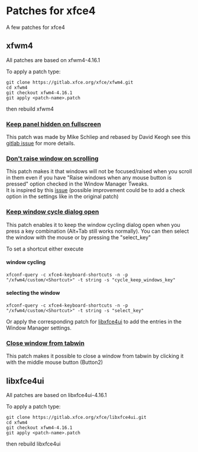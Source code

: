 # Patches for xfce4
A few patches for xfce4

## xfwm4
All patches are based on xfwm4-4.16.1

To apply a patch type:
```
git clone https://gitlab.xfce.org/xfce/xfwm4.git
cd xfwm4
git checkout xfwm4-4.16.1
git apply <patch-name>.patch
```
then rebuild xfwm4
### [Keep panel hidden on fullscreen](xfwm/xfwm4-4.16-keep_panel_hidden_on_fullscreen.patch)
This patch was made by Mike Schliep and rebased by David Keogh see this
[gitlab issue](https://gitlab.xfce.org/xfce/xfwm4/-/issues/84) for more details.
### [Don't raise window on scrolling](xfwm/xfwm4-4.16.1-no_raise_on_scroll.patch)
This patch makes it that windows will not be focused/raised when you scroll in them even if you have "Raise windows when
any mouse button is pressed" option checked in the Window Manager Tweaks.\
It is inspired by this [issue](https://gitlab.xfce.org/xfce/xfwm4/-/issues/50) (possible improvement could be to add a
check option in the settings like in the original patch)
### [Keep window cycle dialog open](xfwm/xfwm4-4.16.1-window_cycle_keep_open.patch)
This patch enables it to keep the window cycling dialog open when you press a key combination (Alt+Tab still works
normally). You can then select the window with the mouse or by pressing the "select_key"

To set a shortcut either execute
#### window cycling
```
xfconf-query -c xfce4-keyboard-shortcuts -n -p "/xfwm4/custom/<Shortcut>" -t string -s "cycle_keep_windows_key"
```
#### selecting the window
```
xfconf-query -c xfce4-keyboard-shortcuts -n -p "/xfwm4/custom/<Shortcut>" -t string -s "select_key"
```
Or apply the corresponding patch for [libxfce4ui](libxfce4ui/libxfce4ui-4.16.1-window_cycle_keep_open.patch) to add the
entries in the Window Manager settings.
### [Close window from tabwin](xfwm/xfwm4-4.16.1-close_window_from_tabwin.patch)
This patch makes it possible to close a window from tabwin by clicking it with the middle mouse button (Button2)

## libxfce4ui
All patches are based on libxfce4ui-4.16.1

To apply a patch type:
```
git clone https://gitlab.xfce.org/xfce/libxfce4ui.git
cd xfwm4
git checkout xfwm4-4.16.1
git apply <patch-name>.patch
```
then rebuild libxfce4ui
